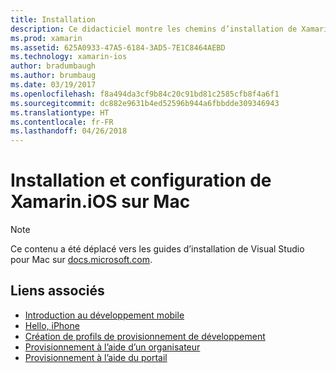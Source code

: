 ```yaml
---
title: Installation
description: Ce didacticiel montre les chemins d’installation de Xamarin.iOS.
ms.prod: xamarin
ms.assetid: 625A0933-47A5-6184-3AD5-7E1C8464AEBD
ms.technology: xamarin-ios
author: bradumbaugh
ms.author: brumbaug
ms.date: 03/19/2017
ms.openlocfilehash: f8a494da3cf9b84c20c91bd81c2585cfb8f4a6f1
ms.sourcegitcommit: dc882e9631b4ed52596b944a6fbbdde309346943
ms.translationtype: HT
ms.contentlocale: fr-FR
ms.lasthandoff: 04/26/2018
---
```

# <a name="installing-and-configuring-xamarinios-on-mac"></a>Installation et configuration de Xamarin.iOS sur Mac

> [!NOTE]
> Ce contenu a été déplacé vers les guides d’installation de Visual Studio pour Mac sur [docs.microsoft.com](https://docs.microsoft.com/visualstudio/mac/installation).



## <a name="related-links"></a>Liens associés

- [Introduction au développement mobile](~/cross-platform/get-started/introduction-to-mobile-development.md)
- [Hello, iPhone](~/ios/get-started/hello-ios/index.md)
- [Création de profils de provisionnement de développement](http://developer.apple.com/library/ios/#documentation/ToolsLanguages/Conceptual/DevPortalGuide/CreatingandDownloadingDevelopmentProvisioningProfiles/CreatingandDownloadingDevelopmentProvisioningProfiles.html)
- [Provisionnement à l’aide d’un organisateur](http://developer.apple.com/library/ios/#recipes/xcode_help-devices_organizer/articles/provision_device_for_development-generic.html)
- [Provisionnement à l’aide du portail](http://developer.apple.com/library/ios/#recipes/ProvisioningPortal_Recipes/DownloadingaProvisioningProfile/DownloadingaProvisioningProfile.html)
